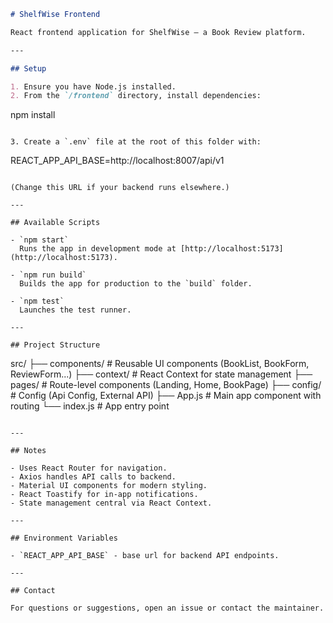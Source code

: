 ```markdown
# ShelfWise Frontend

React frontend application for ShelfWise — a Book Review platform.

---

## Setup

1. Ensure you have Node.js installed.
2. From the `/frontend` directory, install dependencies:

```
npm install
```

3. Create a `.env` file at the root of this folder with:

```
REACT_APP_API_BASE=http://localhost:8007/api/v1
```

(Change this URL if your backend runs elsewhere.)

---

## Available Scripts

- `npm start`  
  Runs the app in development mode at [http://localhost:5173](http://localhost:5173).

- `npm run build`  
  Builds the app for production to the `build` folder.

- `npm test`  
  Launches the test runner.

---

## Project Structure

```
src/
├── components/        # Reusable UI components (BookList, BookForm, ReviewForm...)
├── context/           # React Context for state management
├── pages/             # Route-level components (Landing, Home, BookPage)
├── config/            # Config (Api Config, External API)
├── App.js             # Main app component with routing
└── index.js           # App entry point

```

---

## Notes

- Uses React Router for navigation.
- Axios handles API calls to backend.
- Material UI components for modern styling.
- React Toastify for in-app notifications.
- State management central via React Context.

---

## Environment Variables

- `REACT_APP_API_BASE` - base url for backend API endpoints.

---

## Contact

For questions or suggestions, open an issue or contact the maintainer.
```
